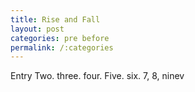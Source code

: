 ```yaml
---
title: Rise and Fall
layout: post
categories: pre before
permalink: /:categories
---
```


Entry Two. three. four. Five. six. 7, 8, ninev